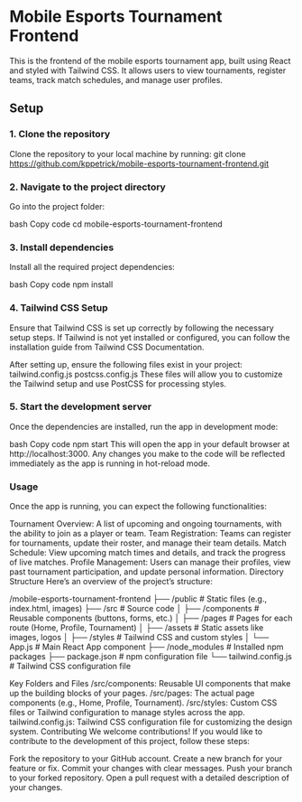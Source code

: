 # Mobile Esports Tournament Frontend

This is the frontend of the mobile esports tournament app, built using React and styled with Tailwind CSS. It allows users to view tournaments, register teams, track match schedules, and manage user profiles.

## Setup

### 1. Clone the repository

Clone the repository to your local machine by running:
git clone https://github.com/kppetrick/mobile-esports-tournament-frontend.git

### 2. Navigate to the project directory
Go into the project folder:

bash
Copy code
cd mobile-esports-tournament-frontend

### 3. Install dependencies
Install all the required project dependencies:

bash
Copy code
npm install

### 4. Tailwind CSS Setup
Ensure that Tailwind CSS is set up correctly by following the necessary setup steps. If Tailwind is not yet installed or configured, you can follow the installation guide from Tailwind CSS Documentation.

After setting up, ensure the following files exist in your project:
tailwind.config.js
postcss.config.js
These files will allow you to customize the Tailwind setup and use PostCSS for processing styles.

### 5. Start the development server
Once the dependencies are installed, run the app in development mode:

bash
Copy code
npm start
This will open the app in your default browser at http://localhost:3000. Any changes you make to the code will be reflected immediately as the app is running in hot-reload mode.

### Usage
Once the app is running, you can expect the following functionalities:

Tournament Overview: A list of upcoming and ongoing tournaments, with the ability to join as a player or team.
Team Registration: Teams can register for tournaments, update their roster, and manage their team details.
Match Schedule: View upcoming match times and details, and track the progress of live matches.
Profile Management: Users can manage their profiles, view past tournament participation, and update personal information.
Directory Structure
Here’s an overview of the project’s structure:

/mobile-esports-tournament-frontend
├── /public                 # Static files (e.g., index.html, images)
├── /src                    # Source code
│   ├── /components         # Reusable components (buttons, forms, etc.)
│   ├── /pages              # Pages for each route (Home, Profile, Tournament)
│   ├── /assets             # Static assets like images, logos
│   ├── /styles             # Tailwind CSS and custom styles
│   └── App.js              # Main React App component
├── /node_modules           # Installed npm packages
├── package.json            # npm configuration file
└── tailwind.config.js      # Tailwind CSS configuration file

Key Folders and Files
/src/components: Reusable UI components that make up the building blocks of your pages.
/src/pages: The actual page components (e.g., Home, Profile, Tournament).
/src/styles: Custom CSS files or Tailwind configuration to manage styles across the app.
tailwind.config.js: Tailwind CSS configuration file for customizing the design system.
Contributing
We welcome contributions! If you would like to contribute to the development of this project, follow these steps:

Fork the repository to your GitHub account.
Create a new branch for your feature or fix.
Commit your changes with clear messages.
Push your branch to your forked repository.
Open a pull request with a detailed description of your changes.
